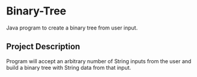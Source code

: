 # Binary-Tree
Java program to create a binary tree from user input.
## Project Description
Program will accept an arbitrary number of String inputs from the user and build a binary tree with String data from that input.
